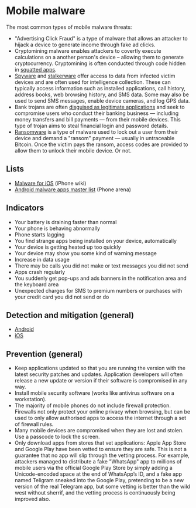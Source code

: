 # Mobile malware

The most common types of mobile malware threats:

* "Advertising Click Fraud" is a type of malware that allows an attacker to hijack a device to generate income through fake ad clicks.
* Cryptomining malware enables attackers to covertly execute calculations on a another person's device – allowing them to generate cryptocurrency. Cryptomining is often conducted through code hidden in [squatted apps](squatting.md).
* [Spyware](spyware.md) and [stalkerware](stalkerware.md) offer access to data from infected victim devices and are often used for intelligence collection. These can typically access information such as installed applications, call history, address books, web browsing history, and SMS data. Some may also be used to send SMS messages, enable device cameras, and log GPS data.
* Bank trojans are often [disguised as legitimate applications](squatting.md) and seek to compromise users who conduct their banking business — including money transfers and bill payments — from their mobile devices. This type of trojan aims to steal financial login and password details.
* [Ransomware](ransomware.md) is a type of malware used to lock out a user from their device and demand a "ransom" payment — usually in untraceable Bitcoin. Once the victim pays the ransom, access codes are provided to allow them to unlock their mobile device. Or not.

## Lists

* [Malware for iOS](https://www.theiphonewiki.com/wiki/Malware_for_iOS) (iPhone wiki)
* [Android malware apps master list](https://www.phonearena.com/news/android-malware-apps-master-list_id149175) (Phone arena)

## Indicators

* Your battery is draining faster than normal
* Your phone is behaving abnormally
* Phone starts lagging
* You find strange apps being installed on your device, automatically
* Your device is getting heated up too quickly
* Your device may show you some kind of warning message
* Increase in data usage
* There may be calls you did not make or text messages you did not send
* Apps crash regularly
* You suddenly get pop-ups and ads banners in the notification area and the keyboard area
* Unexpected charges for SMS to premium numbers or purchases with your credit card you did not send or do

## Detection and mitigation (general)

* [Android](https://android.tymyrddin.dev/docs/malware/clean-machine)
* [iOS](https://ios.tymyrddin.dev/docs/malware/clean-machine)

## Prevention (general)

* Keep applications updated so that you are running the version with the latest security patches and updates. Application developers will often release a new update or version if their software is compromised in any way.
* Install mobile security software (works like antivirus software on a workstation).
* The majority of mobile phones do not include firewall protection. Firewalls not only protect your online privacy when browsing, but can be used to only allow authorised apps to access the internet through a set of firewall rules.
* Many mobile devices are compromised when they are lost and stolen. Use a passcode to lock the screen. 
* Only download apps from stores that vet applications: Apple App Store and Google Play have been vetted to ensure they are safe. This is not a guarantee that no app will slip through the vetting process. For example, attackers managed to distribute a fake "WhatsApp" app to millions of mobile users via the official Google Play Store by simply adding a Unicode-encoded space at the end of WhatsApp’s ID, and a fake app named Teligram sneaked into the Google Play, pretending to be a new version of the real Telegram app, but some vetting is better than the wild west without sherrif, and the vetting process is continuously being improved also.

